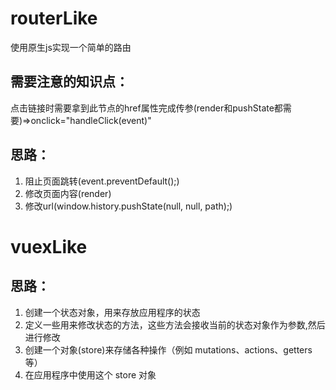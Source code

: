 # routerLike
 使用原生js实现一个简单的路由
 ## 需要注意的知识点：
 点击链接时需要拿到此节点的href属性完成传参(render和pushState都需要)=>onclick="handleClick(event)"
 ## 思路：
 1. 阻止页面跳转(event.preventDefault();)
 2. 修改页面内容(render)
 3. 修改url(window.history.pushState(null, null, path);)
# vuexLike
 ## 思路：
 1. 创建一个状态对象，用来存放应用程序的状态
 2. 定义一些用来修改状态的方法，这些方法会接收当前的状态对象作为参数,然后进行修改
 3. 创建一个对象(store)来存储各种操作（例如 mutations、actions、getters 等）
 4. 在应用程序中使用这个 store 对象
